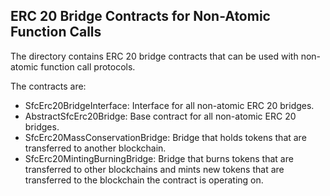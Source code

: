 ERC 20 Bridge Contracts for Non-Atomic Function Calls
----------------
The directory contains ERC 20 bridge contracts that can 
be used with non-atomic function call protocols.

The contracts are:
* SfcErc20BridgeInterface: Interface for all non-atomic ERC 20 bridges.
* AbstractSfcErc20Bridge: Base contract for all non-atomic ERC 20 bridges. 
* SfcErc20MassConservationBridge: Bridge that holds tokens that are transferred to another blockchain.
* SfcErc20MintingBurningBridge: Bridge that burns tokens that are transferred to other blockchains
 and mints new tokens that are transferred to the blockchain the contract is operating on.

